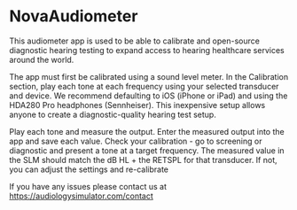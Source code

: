 # NovaAudiometer
This audiometer app is used to be able to calibrate and open-source diagnostic hearing testing to expand access to hearing healthcare services around the world. 

The app must first be calibrated using a sound level meter. In the Calibration section, play each tone at each frequency using your selected transducer and device. We recommend defaulting to iOS (iPhone or iPad) and using the HDA280 Pro headphones (Sennheiser). This inexpensive setup allows anyone to create a diagnostic-quality hearing test setup.

Play each tone and measure the output. Enter the measured output into the app and save each value. 
Check your calibration - go to screening or diagnostic and present a tone at a target frequency. The measured value in the SLM should match the dB HL + the RETSPL for that transducer. If not, you can adjust the settings and re-calibrate

If you have any issues please contact us at https://audiologysimulator.com/contact
